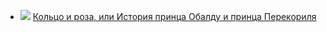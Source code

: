 * ![](/books/humor_prose/Уильям%20Мейкпис%20Теккерей/Кольцо%20и%20роза,%20или%20История%20принца%20Обалду%20и%20принца%20Перекориля.jpg) [Кольцо и роза, или История принца Обалду и принца Перекориля](/books/humor_prose/Уильям%20Мейкпис%20Теккерей/Кольцо%20и%20роза,%20или%20История%20принца%20Обалду%20и%20принца%20Перекориля)